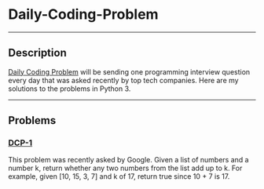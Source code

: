 # Daily-Coding-Problem

---

## Description

[Daily Coding Problem](https://www.dailycodingproblem.com "To subscribe") will be sending one programming interview question every day that was asked recently by top tech companies. Here are my solutions to the problems in Python 3.

---

## Problems

### [DCP-1](/DCP-1.py)

  This problem was recently asked by Google.
  Given a list of numbers and a number k, return whether any two numbers from the list add up to k.
  For example, given [10, 15, 3, 7] and k of 17, return true since 10 + 7 is 17.
